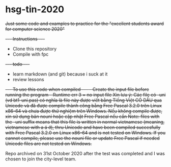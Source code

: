# hsg-tin-2020
<del>Just some code and examples to practice for the "excellent students award for computer science 2020" </del>

<del>--- Instructions ---
- Clone this repository
- Compile with fpc
</del>

<del>--- todo ---
- learn markdown (and git) because i suck at it
- review lessons
</del>
<del>--- To use this code when compiled ---
- Create the input file before running the program
- Runtime err 3 = no input file
</del>
<del> Xin lưu ý: Các file có -uni (vd bt1-uni.pas) có nghĩa là file này được viết bằng Tiếng Việt CÓ DẤU qua Unicode và đã được compile thành công bằng Free Pascal 3.2.0 trên Linux x86-64 và chưa được thử nghiệm trên Windows. Nếu không compile được, xin sử dụng bản nouni hoặc cập nhật Free Pascal nếu cần
</del>
<del> Note: files with the -uni suffix means that this file is written in normal vietnamese (meaning, vietnamese with a á ớ), thru Unicode and have been compiled succesfully with Free Pascal 3.2.0 on Linux x86-64 and is not tested on Windows. If you cannot compile, please use the nouni file or update Free Pascal if needed
Unicode files are not tested on Windows.</del>

Repo archived on 31st October 2020 after the test was completed and I was chosen to join the city-level team.
